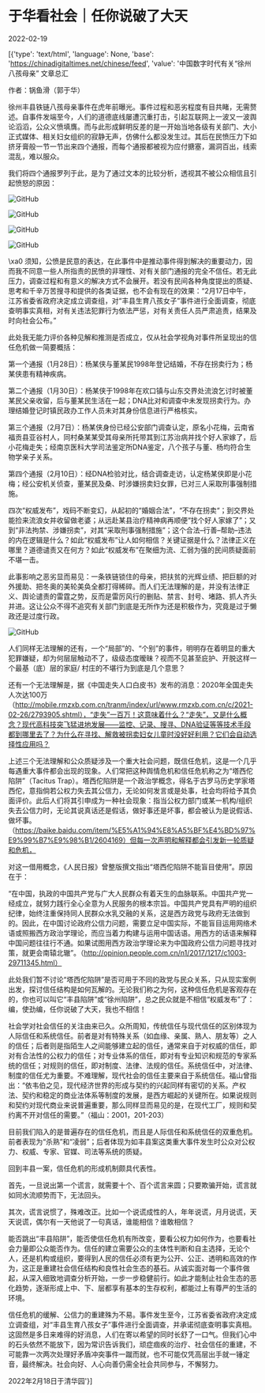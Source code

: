 # 于华看社会｜任你说破了大天

2022-02-19

[{'type': 'text/html', 'language': None, 'base': 'https://chinadigitaltimes.net/chinese/feed', 'value': '中国数字时代有关“徐州八孩母亲” 文章总汇

作者：锅鱼滑（郭于华）

徐州丰县铁链八孩母亲事件在虎年前曝光。事件过程和恶劣程度有目共睹，无需赘述。自事件发端至今，人们的道德底线屡遭沉重打击，引起互联网上一波又一波舆论滔滔，公众义愤填膺。而与此形成鲜明反差的是一开始当地各级有关部门、大小正式媒体、相关妇女组织的寂静无声，仿佛什么都没发生过。其后在民愤压力下如挤牙膏般一节一节出来四个通报，而每个通报都被视为应付搪塞，漏洞百出，线索混乱，难以服众。

我们将四个通报罗列于此，是为了通过文本的比较分析，透视其不被公众相信且引起愤怒的原因：

![GitHub](https://chinadigitaltimes.net/chinese/files/2022/02/post-677147-6210c5a918c5e.)

![GitHub](https://chinadigitaltimes.net/chinese/files/2022/02/post-677147-6210c5a92e4a0.)

![GitHub](https://chinadigitaltimes.net/chinese/files/2022/02/post-677147-6210c5a941b13.)

![GitHub](https://chinadigitaltimes.net/chinese/files/2022/02/post-677147-6210c5a94f0c8.)

\xa0 须知，公愤是民意的表达，在此事件中是推动事件得到解决的重要动力，因而我不同意一些人所指责的民愤的非理性、对有关部门通报的完全不信任。若无此压力，调查过程和有意义的解决方式不会展开。若没有民间各种角度提出的质疑、思考和千辛万苦搜寻和提供的各类证据，也不会有现在的效果：“2月17日中午，江苏省委省政府决定成立调查组，对“丰县生育八孩女子”事件进行全面调查，彻底查明事实真相，对有关违法犯罪行为依法严惩，对有关责任人员严肃追责，结果及时向社会公布。”

此处我无能力评价各种见解和推测是否成立，仅从社会学视角对事件所呈现出的信任危机做一简要概括：

第一个通报（1月28日）：杨某侠与董某民1998年登记结婚，不存在拐卖行为；杨某侠患有精神疾病。

第二个通报（1月30日）：杨某侠于1998年在欢口镇与山东交界处流浪乞讨时被董某民父亲收留，后与董某民生活在一起；DNA比对和调查中未发现拐卖行为。办理结婚登记时镇民政办工作人员未对其身份信息进行严格核实。

第三个通报（2月7日）：杨某侠身份已经公安部门调查认定，原名小花梅，云南省福贡县亚谷村人，同村桑某某受其母亲所托带其到江苏治病并找个好人家嫁了，后小花梅走失；经南京医科大学司法鉴定所DNA鉴定，八个孩子与董、杨均符合生物学亲子关系。

第四个通报（2月10日）：经DNA检验对比，结合调查走访，认定杨某侠即是小花梅；经公安机关侦查，董某民及桑、时涉嫌拐卖妇女罪，已对三人采取刑事强制措施。

四次“权威发布”，戏码不断变幻，从起初的“婚姻合法”，“不存在拐卖“；到交界处能捡来流浪女并收留做老婆；从远赴某县治疗精神病再顺便“找个好人家嫁了”；又到“非法拘禁、涉嫌拐卖”，对其“采取刑事强制措施”；这个合法&#8211;行善&#8211;帮助&#8211;违法的内在逻辑是什么？如此“权威发布”让人如何相信？关键证据是什么？法律正义在哪里？道德谴责又在何方？如此“权威发布”在聚细为流、汇弱为强的民间质疑面前不堪一击。

此事影响之恶劣显而易见：一条铁链锁住的母亲，把扶贫的光辉业绩、把巨额的对外援助、把冬奥的美轮美奂全都打得稀碎。而人们无法理解的是，并没有法律正义、舆论谴责的雷霆之势，反而是雷厉风行的删贴、禁言、封号、堵路、抓人齐头并进。这让公众不得不追究有关部门到底是无所作为还是积极作为，究竟是过于懒政还是过度行政。

![GitHub](https://chinadigitaltimes.net/chinese/files/2022/02/post-677147-6210c5a95f152.png)

人们同样无法理解的还有，一个“局部”的、“个别”的事件，明明存在着明显的重大犯罪嫌疑，却为何层层触动不了，级级态度暧昧？视而不见甚至庇护、开脱这样一个最基（底）层的家庭/ 村庄的不堪行为到底是几个意思？

还有一个无法理解是，据《中国走失人口白皮书》发布的消息：2020年全国走失人次达100万（http://mobile.rmzxb.com.cn/tranm/index/url/www.rmzxb.com.cn/c/2021-02-26/2793905.shtml），“走失”一百万！这意味着什么？“走失”，又是什么概念？现代高科技突飞猛进地发展——监控、记录、搜寻、DNA验证等等技术手段都到哪里去了？为什么在寻找、解救被拐卖妇女儿童时没好好利用？它们会自动选择性应用吗？

上述三个无法理解和公众质疑涉及一个重大社会问题，既信任危机，这是一个几乎每遇重大事件都会出现的现象。人们常把这种舆情危机和信任危机称之为“塔西佗陷阱”（Tacitus Trap）。塔西佗陷阱是一个政治学概念，得名于古罗马历史学家塔西佗，意指倘若公权力失去其公信力，无论如何发言或是处事，社会均将给予其负面评价。此后人们将其引申成为一种社会现象：指当公权力部门或某一机构/组织失去公信力时，无论其说真话还是假话，做好事还是坏事，都会被认为是说假话、做坏事。（https://baike.baidu.com/item/%E5%A1%94%E8%A5%BF%E4%BD%97%E9%99%B7%E9%98%B1/2604169）但每一次声明和解释都会引发新一轮质疑和危机，

对这一借用概念，《人民日报》曾整版撰文指出“塔西佗陷阱不能盲目使用”。原因在于：

“在中国，执政的中国共产党与广大人民群众有着天生的血脉联系。中国共产党一经成立，就努力践行全心全意为人民服务的根本宗旨。中国共产党具有严明的组织纪律，始终注重保持同人民群众水乳交融的关系，这是西方政党与政府无法做到的。因此，在中国讨论政府公信力问题，需要立足中国实际，不能盲目运用网络术语或照搬西方政治学理论，而应当着力构建与运用中国话语。用西方的话语来解释中国问题往往行不通。如果试图用西方政治学理论来为中国政府公信力问题寻找对策，就更会南辕北辙”。（http://opinion.people.com.cn/n1/2017/1217/c1003-29711345.html）

此处我们暂不讨论“塔西佗陷阱”是否可用于不同的政党与民众关系，只从现实案例出发，探讨信任结构是如何瓦解的。无论我们称之为何，这种信任危机是客观存在的，你也可以叫它“丰县陷阱”或“徐州陷阱”，总之民众就是不相信“权威发布”了：编，使劲编，任你说破了大天，我也不相信！

社会学对社会信任的关注由来已久。众所周知，传统信任与现代信任的区别体现为人际信任和系统信任。前者是对有特殊关系（如血缘、亲属、熟人、朋友等）之人的信任；后者则是指陌生人之间能够建立起的信任，通常来自于对权威的信任，即对有合法性的公权力的信任；对专业体系的信任，即对有专业知识和规范的专家系统的信任；对规则的信任，即对制度、法律、法规的信任。系统信任中，对法律、制度的信任尤为重要。不难理解，现代社会的信任主要来自于系统信任。福山曾指出：“依韦伯之见，现代经济世界的形成与契约的兴起同样有密切的关系。产权法、契约和稳定的商业法体系等制度的发展，是西方崛起的关键所在。如果说规则和契约对现代商业来说普遍重要，那么同样显而易见的是，在现代工厂，规则和契约离不开对信任的需要。”（福山：2001，201-203）

目前我们陷入的是普遍存在的信任危机，而且是人际信任和系统信任的双重危机。前者表现为“杀熟”和“凌弱”；后者体现为如丰县案这类重大事件发生时公众对公权力、权威、专家、官媒、司法等系统的质疑。

回到丰县一案，信任危机的形成机制颇具代表性。

首先，一旦说出第一个谎言，就需要十个、百个谎言来圆；只要欺骗开始，谎言就如同水流顺势而下，无法回头。

其次，谎言说惯了，殊难改正。比如一个说谎成性的人，年年说谎，月月说谎，天天说谎，偶尔有一天他说了一句真话，谁能相信？谁敢相信？

能否跳出“丰县陷阱”，能否使信任危机有所改变，要看公权力如何作为，也要看社会力量即公众能否作为。信任的建立需要公众的主体性判断和自主选择，无论个人，还是机构或组织，要得到人民的信任必须有更为公开、公正、透明和高效的作为，这正是重建社会信任结构和良性社会生态的基石。从诚实面对每一个事件做起，从深入细致地调查分析开始，一步一步稳健前行。如此才能制止社会生态的恶化趋势，逐渐形成上中、下、层都享有基本的生存权利，都能过上有尊严的生活的环境。

信任危机的缓解、公信力的重建殊为不易。事件发生至今，江苏省委省政府决定成立调查组，对“丰县生育八孩女子”事件进行全面调查，并承诺彻底查明事实真相。这固然是多日来难得的好消息，人们在寄以希望的同时长舒了一口气。但我们心中的石头依然不能放下，因为常识告诉我们，顽症痼疾的治疗、社会信任的重建，不可能靠一次两次处理好矛盾冲突事件一蹴而就，也不可能仅凭高层出手就一锤定音，最终解决。社会向好、人心向善仍需全社会共同参与，不懈努力。

2022年2月18日于清华园'}]